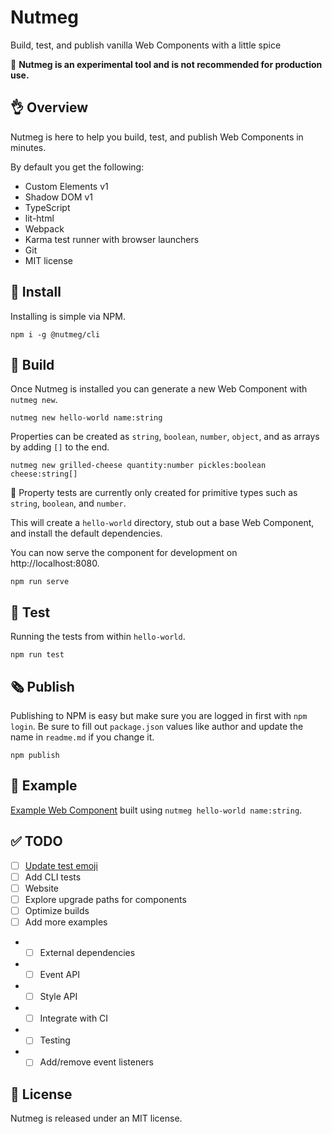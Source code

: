 Nutmeg
====

Build, test, and publish vanilla Web Components with a little spice

🚧  **Nutmeg is an experimental tool and is not recommended for production use.**

👌 Overview
----

Nutmeg is here to help you build, test, and publish Web Components in minutes.

By default you get the following:

- Custom Elements v1
- Shadow DOM v1
- TypeScript
- lit-html
- Webpack
- Karma test runner with browser launchers
- Git
- MIT license

🔽 Install
----

Installing is simple via NPM.

```
npm i -g @nutmeg/cli
```

🌱 Build
----

Once Nutmeg is installed you can generate a new Web Component with `nutmeg new`.

```
nutmeg new hello-world name:string
```

Properties can be created as `string`, `boolean`, `number`, `object`, and as arrays by adding `[]` to the end.

```
nutmeg new grilled-cheese quantity:number pickles:boolean cheese:string[]
```

🚧  Property tests are currently only created for primitive types such as `string`, `boolean`, and `number`.


This will create a `hello-world` directory, stub out a base Web Component, and install the default dependencies.

You can now serve the component for development on http://localhost:8080.

```
npm run serve
```

🔬 Test
----

Running the tests from within `hello-world`.

```
npm run test
```

🗞️ Publish
----

Publishing to NPM is easy but make sure you are logged in first with `npm login`. Be sure to fill out `package.json` values like author and update the name in `readme.md` if you change it.

```
npm publish
```

👋 Example
----

[Example Web Component](https://github.com/abraham/nutmeg-hello-world) built using `nutmeg hello-world name:string`.

✅ TODO
----

- [ ] [Update test emoji](https://emojipedia.org/test-tube/)
- [ ] Add CLI tests
- [ ] Website
- [ ] Explore upgrade paths for components
- [ ] Optimize builds
- [ ] Add more examples
- - [ ] External dependencies
- - [ ] Event API
- - [ ] Style API
- - [ ] Integrate with CI
- - [ ] Testing
- - [ ] Add/remove event listeners

👔 License
----

Nutmeg is released under an MIT license.
